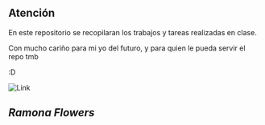 ## Atención
En este repositorio se recopilaran los trabajos y tareas realizadas en clase. 

Con mucho cariño para mi yo del futuro, y para quien le pueda servir el repo tmb

:D

![Link](https://i.pinimg.com/736x/09/d8/d8/09d8d8e6e412188de35a34f9ea7a00fe.jpg)

## *Ramona Flowers*
